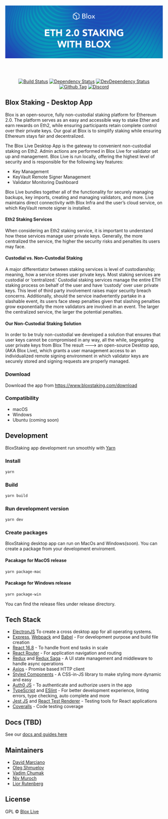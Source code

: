 [<img src="./internals/img/Blox-Staking-Banner.png" >](https://www.bloxstaking.com/)

<br>
<br>

<div align="center">

[![Build Status][github-actions-status]][github-actions-url]
[![Dependency Status][david-image]][david-url]
[![DevDependency Status][david-dev-image]][david-dev-url]
[![Github Tag][github-tag-image]][github-tag-url]
[![Discord](https://discord.com/api/guilds/723834989506068561/widget.png?style=shield)](https://discord.gg/HpT2z5B)

</div>

## Blox Staking - Desktop App
Blox is an open-source, fully non-custodial staking platform for Ethereum 2.0. The platform serves as an easy and accessible way to stake Ether and earn rewards on Eth2, while ensuring participants retain complete control over their private keys. Our goal at Blox is to simplify staking while ensuring Ethereum stays fair and decentralized. 

The Blox Live Desktop App is the gateway to convenient non-custodial staking on Eth2. Admin actions are performed in Blox Live for validator set up and management. Blox Live is run locally, offering the highest level of security and is responsible for the following key features:

<ul>
  <li>Key Management</li>
  <li>KeyVault Remote Signer Management</li>
  <li>Validator Monitoring Dashboard</li>
</ul>

Blox Live bundles together all of the functionality for securely managing backups, key imports, creating and managing validators, and more. Live maintains direct connectivity with Blox Infra and the user’s cloud service, on which KeyVault remote signer is installed.

#### Eth2 Staking Services
When considering an Eth2 staking service, it is important to understand how these services manage user private keys. Generally, the more centralized the service, the higher the security risks and penalties its users may face.  

#### Custodial vs. Non-Custodial Staking
A major differentiator between staking services is level of custodianship; meaning, how a service stores user private keys. Most staking services are custodial or ‘centralized.’ 
Custodial staking services manage the entire ETH staking process on behalf of the user and have ‘custody’ over user private keys.  This level of third party involvement raises major security breach concerns.
Additionally, should the service inadvertently partake in a slashable event, its users face steep penalties given that slashing penalties grow exponentially the more validators are involved in an event. The larger the centralized service, the larger the potential penalties.

#### Our Non-Custodial Staking Solution
In order to be truly non-custodial we developed a solution that ensures that user keys cannot be compromised in any way, all the while, segregating user private keys from Blox 
The result --->  an open-source Desktop app, (AKA Blox Live), which grants a user management access to an individualized remote signing environment in which validator keys are securely stored and signing requests are properly managed.


### Download
Download the app from https://www.bloxstaking.com/download

### Compatibility
- macOS
- Windows
- Ubuntu (coming soon)

## Development

BloxStaking app development run smoothly with [Yarn](https://classic.yarnpkg.com/)

### Install

```bash
yarn
```

### Build

```bash
yarn build
```

### Run development version

```bash
yarn dev
```

### Create packages

BloxStaking desktop app can run on MacOs and Windows(soon). You can create a package from your development enviroment. 

#### Pacakage for MacOS release

```bash
yarn package-mac
```

#### Pacakage for Windows release

```bash
yarn package-win
```
You can find the release files under release directory.

## Tech Stack

- <a href="https://www.electronjs.org">ElectronJS</a> To create a cross desktop app for all operating systems.
- <a href="https://expressjs.com/">Express</a>, <a href="https://webpack.js.org/">Webpack</a> and <a href="https://babeljs.io/">Babel</a> - For development purpose and build file creation
- <a href="https://reactjs.org/">React 16.8</a> - To handle front end tasks in scale
- <a href="https://reacttraining.com/react-router/web/guides/quick-start">React Router</a> - For application navigation and routing
- <a href="https://redux.js.org/">Redux</a> and <a href="https://redux-saga.js.org/">Redux Saga</a> - A UI state management and middleware to handle async operations
- <a href="https://github.com/axios/axios">Axios</a> - Promise based HTTP client
- <a href="https://styled-components.com/">Styled Components</a> - A CSS-in-JS library to make styling more dynamic and easy
- <a href="https://github.com/auth0/auth0.js#readme">Auth0 JS</a> - To authenticate and authorize users in the app
- <a href="https://www.typescriptlang.org/">TypeScript</a> and <a href="https://eslint.org/">ESlint</a> - For better development experience, linting errors, type checking, auto complete and more
- <a href="https://jestjs.io/">Jest JS</a> and <a href="https://reactjs.org/docs/test-renderer.html">React Test Renderer</a> - Testing tools for React applications
- <a href="https://coveralls.io/">Coveralls</a> - Code testing coverage 

## Docs (TBD)

See our [docs and guides here](https://www.bloxstaking.com/blox-blog/)

## Maintainers

- [David Marciano](https://github.com/david-blox)
- [Oleg Shmuelov](https://github.com/olegshmuelov)
- [Vadim Chumak](https://github.com/vadiminc)
- [Niv Muroch](https://github.com/nivBlox)
- [Lior Rutenberg](https://github.com/lior-blox)

## License

GPL © [Blox Live](https://github.com/bloxapp/blox-live)

[github-actions-status]: https://github.com/bloxapp/blox-live/workflows/Test/badge.svg?branch=stage	
[github-actions-url]: https://github.com/bloxapp/blox-live/actions	
[github-tag-image]: https://img.shields.io/github/v/tag/bloxapp/blox-live.svg?label=version	
[github-tag-url]: https://github.com/bloxapp/blox-live.svg/releases/latest	
[david-image]: https://david-dm.org/bloxapp/blox-live/stage/status.svg	
[david-url]: https://david-dm.org/bloxapp/blox-live/stage	
[david-dev-image]: https://david-dm.org/bloxapp/blox-live/stage/dev-status.svg	
[david-dev-url]: https://david-dm.org/bloxapp/blox-live/stage?type=dev	
